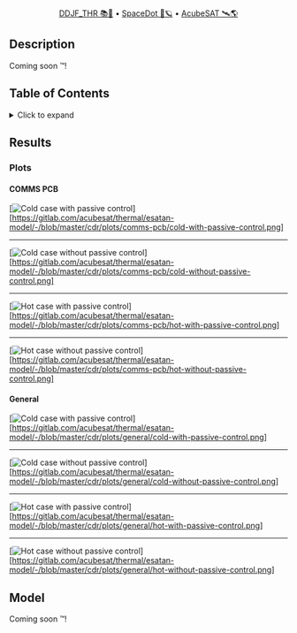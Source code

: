 <div align="center">
<p>
    <a href="https://gitlab.com/acubesat/documentation/cdr-public/-/blob/master/DDJF/DDJF_THR_ARPT.pdf">DDJF_THR 📚🧪</a> &bull;
    <a href="https://spacedot.gr/">SpaceDot 🌌🪐</a> &bull;
    <a href="https://acubesat.spacedot.gr/">AcubeSAT 🛰️🌎</a>
</p>
</div>

## Description

Coming soon :tm:!

## Table of Contents

<details>
<summary>Click to expand</summary>

[[_TOC_]]

</details>

## Results

### Plots

#### COMMS PCB

[![Cold case with passive control](plots/comms-pcb/cold-with-passive-control.png "Cold with passive control")][https://gitlab.com/acubesat/thermal/esatan-model/-/blob/master/cdr/plots/comms-pcb/cold-with-passive-control.png]

---

[![Cold case without passive control](plots/comms-pcb/cold-without-passive-control.png "Cold without passive control")][https://gitlab.com/acubesat/thermal/esatan-model/-/blob/master/cdr/plots/comms-pcb/cold-without-passive-control.png]

---

[![Hot case with passive control](plots/comms-pcb/hot-with-passive-control.png "Hot with passive control")][https://gitlab.com/acubesat/thermal/esatan-model/-/blob/master/cdr/plots/comms-pcb/hot-with-passive-control.png]

---

[![Hot case without passive control](plots/comms-pcb/hot-without-passive-control.png "Hot without passive control")][https://gitlab.com/acubesat/thermal/esatan-model/-/blob/master/cdr/plots/comms-pcb/hot-without-passive-control.png]

#### General

[![Cold case with passive control](plots/general/cold-with-passive-control.png "Cold with passive control")][https://gitlab.com/acubesat/thermal/esatan-model/-/blob/master/cdr/plots/general/cold-with-passive-control.png]

---

[![Cold case without passive control](plots/general/cold-without-passive-control.png "Cold without passive control")][https://gitlab.com/acubesat/thermal/esatan-model/-/blob/master/cdr/plots/general/cold-without-passive-control.png]

---

[![Hot case with passive control](plots/general/hot-with-passive-control.png "Hot with passive control")][https://gitlab.com/acubesat/thermal/esatan-model/-/blob/master/cdr/plots/general/hot-with-passive-control.png]

---

[![Hot case without passive control](plots/general/hot-without-passive-control.png "Hot without passive control")][https://gitlab.com/acubesat/thermal/esatan-model/-/blob/master/cdr/plots/general/hot-without-passive-control.png]

## Model

Coming soon :tm:!
